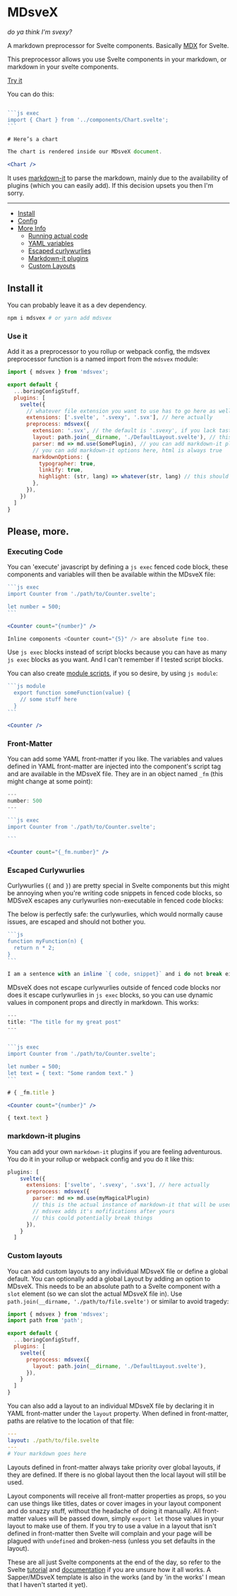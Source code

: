# MDsveX

_do ya think I'm svexy?_

A markdown preprocessor for Svelte components. Basically [MDX](https://github.com/mdx-js/mdx) for Svelte.

This preprocessor allows you use Svelte components in your markdown, or markdown in your svelte components.

[Try it](https://mdsvex.pngwn.io/)

You can do this:

````jsx

```js exec
import { Chart } from '../components/Chart.svelte';
```

# Here’s a chart

The chart is rendered inside our MDsveX document.

<Chart />

````

It uses [markdown-it](https://github.com/markdown-it/markdown-it) to parse the markdown, mainly due to the availability of plugins (which you can easily add). If this decision upsets you then I'm sorry.

---

- [Install](#install-it)
- [Config](#use-it)
- [More Info](#please-more)
  - [Running actual code](#executing-code)
  - [YAML variables](#fron-matter)
  - [Escaped curlywurlies](#escaped-curlywurlies)
  - [Markdown-it plugins](#markdown-it-plugins)
  - [Custom Layouts](#custom-layouts)

## Install it

You can probably leave it as a dev dependency.

```bash
npm i mdsvex # or yarn add mdsvex
```

### Use it

Add it as a preprocessor to you rollup or webpack config, the mdsvex preprocessor function is a named import from the `mdsvex` module:

```js
import { mdsvex } from 'mdsvex';

export default {
  ...boringConfigStuff,
  plugins: [
    svelte({
      // whatever file extension you want to use has to go here as well
      extensions: ['.svelte', '.svexy', '.svx'], // here actually
      preprocess: mdsvex({
        extension: '.svx', // the default is '.svexy', if you lack taste, you might want to change it
        layout: path.join(__dirname, './DefaultLayout.svelte'), // this needs to be an absolute path
        parser: md => md.use(SomePlugin), // you can add markdown-it plugins if the feeling takes you
        // you can add markdown-it options here, html is always true
        markdownOptions: {
          typographer: true,
          linkify: true,
          highlight: (str, lang) => whatever(str, lang) // this should be a real function if you want to highlight
        },
      }),
    })
  ]
}
```

## Please, more.

### Executing Code

You can 'execute' javascript by defining a `js exec` fenced code block, these components and variables will then be available within the MDsveX file:

````jsx
```js exec
import Counter from './path/to/Counter.svelte';

let number = 500;
```

<Counter count="{number}" />

Inline components <Counter count="{5}" /> are absolute fine too.
````

Use `js exec` blocks instead of script blocks because you can have as many `js exec` blocks as you want. And I can't remember if I tested script blocks.

You can also create [module scripts](https://svelte.dev/docs#script_context_module), if you so desire, by using `js module`:

````jsx
```js module
  export function someFunction(value) {
    // some stuff here
  }
```

<Counter />

````

### Front-Matter

You can add some YAML front-matter if you like. The variables and values defined in YAML front-matter are injected into the component's script tag and are available in the MDsveX file. They are in an object named `_fm` (this might change at some point):

````jsx
---
number: 500
---

```js exec
import Counter from './path/to/Counter.svelte';

```

<Counter count="{_fm.number}" />
````

### Escaped Curlywurlies

Curlywurlies (`{` and `}`) are pretty special in Svelte components but this might be annoying when you're writing code snippets in fenced code blocks, so MDSveX escapes any curlywurlies non-executable in fenced code blocks:

The below is perfectly safe: the curlywurlies, which would normally cause issues, are escaped and should not bother you.

````jsx
```js
function myFunction(n) {
  return n * 2;
}
```

I am a sentence with an inline `{ code, snippet}` and i do not break either.
````

MDsveX does not escape curlywurlies outside of fenced code blocks nor does it escape curlywurlies in `js exec` blocks, so you can use dynamic values in component props and directly in markdown. This works:

````jsx
---
title: "The title for my great post"
---


```js exec
import Counter from './path/to/Counter.svelte';

let number = 500;
let text = { text: "Some random text." }
```

# { _fm.title }

<Counter count="{number}" />

{ text.text }
````

### markdown-it plugins

You can add your own `markdown-it` plugins if you are feeling adventurous. You do it in your rollup or webpack config and you do it like this:

```js
plugins: [
    svelte({
      extensions: ['svelte', '.svexy', '.svx'], // here actually
      preprocess: mdsvex({
        parser: md => md.use(myMagicalPlugin)
        // this is the actual instance of markdown-it that will be used to parse things
        // mdsvex adds it's mofifications after yours
        // this could potentially break things
      }),
    }
  ]
```

### Custom layouts

You can add custom layouts to any individual MDsveX file or define a global default. You can optionally add a global Layout by adding an option to MDsveX. This needs to be an absolute path to a Svelte component with a `slot` element (so we can slot the actual MDsveX file in). Use `path.join(__dirname, './path/to/file.svelte')` or similar to avoid tragedy:

```js
import { mdsvex } from 'mdsvex';
import path from 'path';

export default {
  ...boringConfigStuff,
  plugins: [
    svelte({
      preprocess: mdsvex({
        layout: path.join(__dirname, './DefaultLayout.svelte'),
      }),
    }
  ]
}
```

You can also add a layout to an individual MDsveX file by declaring it in YAML front-matter under the `layout` property. When defined in front-matter, paths are relative to the location of that file:

```yaml
---
layout: ./path/to/file.svelte
---
# Your markdown goes here
```

Layouts defined in front-matter always take priority over global layouts, if they are defined. If there is no global layout then the local layout will still be used.

Layout components will receive all front-matter properties as props, so you can use things like titles, dates or cover images in your layout component and do snazzy stuff, without the headache of doing it manually. All front-matter values will be passed down, simply `export let` those values in your layout to make use of them. If you try to use a value in a layout that isn't defined in front-matter then Svelte will complain and your page will be plagued with `undefined` and broken-ness (unless you set defaults in the layout).

These are all just Svelte components at the end of the day, so refer to the Svelte [tutorial](https://svelte.dev/tutorial) and [documentation](https://svelte.dev/docs) if you are unsure how it all works. A Sapper/MDsveX template is also in the works (and by 'in the works' I mean that I haven't started it yet).

